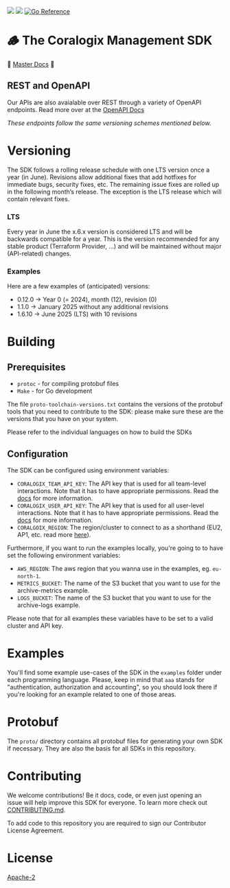 [![](https://img.shields.io/crates/v/cx-sdk)](https://crates.io/crates/cx-sdk)
![](https://img.shields.io/crates/dv/cx-sdk)
[![Go Reference](https://pkg.go.dev/badge/github.com/coralogix/coralogix-management-sdk.svg)](https://pkg.go.dev/github.com/coralogix/coralogix-management-sdk)

# 🪵 The Coralogix Management SDK 

🌟 [Master Docs](https://coralogix.github.io/coralogix-management-sdk) 🌟

## REST and OpenAPI

Our APIs are also avaialable over REST through a variety of OpenAPI endpoints. Read more over at the [OpenAPI Docs](https://docs.coralogix.com)

*These endpoints follow the same versioning schemes mentioned below.*

# Versioning

The SDK follows a rolling release schedule with one LTS version once a year (in June). Revisions allow additional fixes that add hotfixes for immediate bugs, security fixes, etc. The remaining issue fixes are rolled up in the following month’s release. The exception is the LTS release which will contain relevant fixes. 

### LTS

Every year in June the x.6.x version is considered LTS and will be backwards compatible for a year. This is the version recommended for any stable product (Terraform Provider, …) and will be maintained without major (API-related) changes.

### Examples

Here are a few examples of (anticipated) versions:

- 0.12.0 → Year 0 (= 2024), month (12), revision (0)
- 1.1.0 → January 2025 without any additional revisions
- 1.6.10 → June 2025 (LTS) with 10 revisions

# Building

## Prerequisites

- `protoc` - for compiling protobuf files
- `Make` - for Go development

The file `proto-toolchain-versions.txt` contains the versions of the protobuf tools that you need to contribute to the SDK: please make sure these are the versions that you have on your system.

Please refer to the individual languages on how to build the SDKs

## Configuration

The SDK can be configured using environment variables:

- `CORALOGIX_TEAM_API_KEY`: The API key that is used for all team-level interactions. Note that it has to have appropriate permissions. Read the [docs](https://coralogix.com/docs/api-keys/) for more information.
- `CORALOGIX_USER_API_KEY`: The API key that is used for all user-level interactions. Note that it has to have appropriate permissions. Read the [docs](https://coralogix.com/docs/api-keys/) for more information.
- `CORALGOIX_REGION`: The region/cluster to connect to as a shorthand (EU2, AP1, etc. read more [here](https://coralogix.com/docs/coralogix-domain/)). 

Furthermore, if you want to run the examples locally, you're going to to have set the following environment variables:
- `AWS_REGION`: The aws region that you wanna use in the examples, eg. `eu-north-1`.
- `METRICS_BUCKET`: The name of the S3 bucket that you want to use for the archive-metrics example.
- `LOGS_BUCKET`: The name of the S3 bucket that you want to use for the archive-logs example.

Please note that for all examples these variables have to be set to a valid cluster and API key.

# Examples
You'll find some example use-cases of the SDK in the `examples` folder under each programming language. Please, keep in mind that `aaa` stands for "authentication, authorization and accounting", so you should look there if you're looking for an example related to one of those areas.

# Protobuf

The `proto/` directory contains all protobuf files for generating your own SDK if necessary. They are also the basis for all SDKs in this repository. 

# Contributing

We welcome contributions! Be it docs, code, or even just opening an issue will help improve this SDK for everyone. To learn more check out [CONTRIBUTING.md](). 

To add code to this repository you are required to sign our Contributor License Agreement. 

# License

[Apache-2](LICENSE)